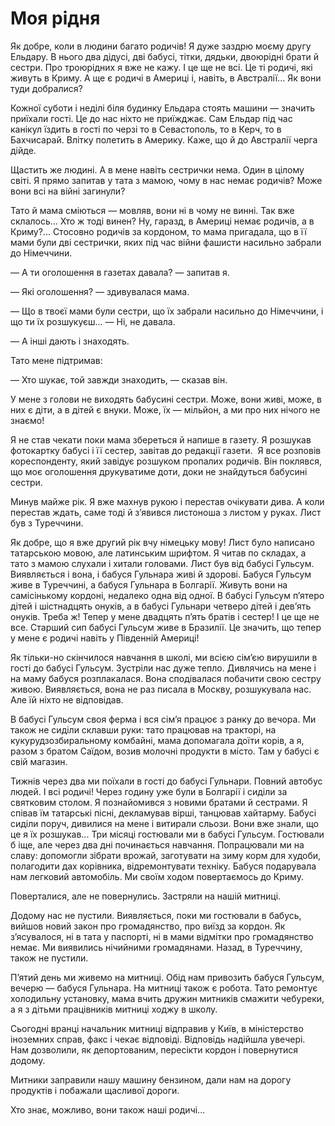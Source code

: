 # Моя рідня

Як добре, коли в людини багато родичів!
Я дуже заздрю моєму другу Ельдару.
В нього два дідусі, дві бабусі, тітки, дядьки, двоюрідні брати й сестри.
Про троюрідних я вже не кажу.
І це ще не всі.
Це ті родичі, які живуть в Криму.
А ще є родичі в Америці і, навіть, в Австралії...
Як вони туди добралися?

Кожної суботи і неділі біля будинку Ельдара стоять машини — значить приїхали гості.
Це до нас ніхто не приїжджає.
Сам Ельдар під час канікул їздить в гості по черзі то в Севастополь, то в Керч, то в Бахчисарай.
Влітку полетить в Америку.
Каже, що й до Австралії черга дійде.

Щастить же людині.
А в мене навіть сестрички нема.
Один в цілому світі.
Я прямо запитав у тата з мамою, чому в нас немає родичів?
Може вони всі на війні загинули?

Тато й мама сміються — мовляв, вони ні в чому не винні.
Так вже склалось...
Хто ж тоді винен?
Ну, гаразд, в Америці немає родичів, а в Криму?...
Стосовно родичів за кордоном, то мама пригадала, що в її мами були дві сестрички, яких під час війни фашисти насильно забрали до Німеччини.

— А ти оголошення в газетах давала?
— запитав я.

— Які оголошення?
— здивувалася мама.

— Що в твоєї мами були сестри, що їх забрали насильно до Німеччини, і що ти їх розшукуєш...
— Ні, не давала.

— А інші дають і знаходять.

Тато мене підтримав:

— Хто шукає, той завжди знаходить, — сказав він.

У мене з голови не виходять бабусині сестри.
Може, вони живі, може, в них є діти, а в дітей є внуки.
Може, їх — мільйон, а ми про них нічого не знаємо!

Я не став чекати поки мама збереться й напише в газету.
Я розшукав фотокартку бабусі і її сестер, завітав до редакції газети. 
Я все розповів кореспонденту, який завідує розшуком пропалих родичів.
Він поклявся, що моє оголошення друкуватиме доти, доки не знайдуться бабусині сестри.

Минув майже рік.
Я вже махнув рукою і перестав очікувати дива.
А коли перестав ждать, саме тоді й з’явився листоноша з листом у руках.
Лист був з Туреччини.

Як добре, що я вже другий рік вчу німецьку мову!
Лист було написано татарською мовою, але латинським шрифтом.
Я читав по складах, а тато з мамою слухали і хитали головами.
Лист був від бабусі Гульсум.
Виявляється і вона, і бабуся Гульнара живі й здорові.
Бабуся Гульсум живе в Туреччині, а бабуся Гульнара в Болгарії.
Живуть вони на самісінькому кордоні, недалеко одна від одної.
В бабусі Гульсум п’ятеро дітей і шістнадцять онуків, а в бабусі Гульнари четверо дітей і дев’ять онуків.
Треба ж!
Тепер у мене двадцять п’ять братів і сестер!
І це ще не все.
Старший сип бабусі Гульсум живе в Бразилії.
Це значить, що тепер у мене є родичі навіть у Південній Америці!

Як тільки-но скінчилося навчання в школі, ми всією сім’єю вирушили в гості до бабусі Гульсум.
Зустріли нас дуже тепло.
Дивлячись на мене і на маму бабуся розплакалася.
Вона сподівалася побачити свою сестру живою.
Виявляється, вона не раз писала в Москву, розшукувала нас.
Але їй ніхто не відповідав.

В бабусі Гульсум своя ферма і вся сім’я працює з ранку до вечора.
Ми також не сиділи склавши руки: тато працював на тракторі, на кукурудзозбиральному комбайні, мама допомагала доїти корів, а я, разом з братом Саїдом, возив молочні продукти в місто.
Там у бабусі є свій магазин.

Тижнів через два ми поїхали в гості до бабусі Гульнари.
Повний автобус людей.
І всі родичі!
Через годину уже були в Болгарії і сиділи за святковим столом.
Я познайомився з новими братами й сестрами.
Я співав їм татарські пісні, декламував вірші, танцював хайтарму.
Бабусі сиділи поруч, дивилися на мене і витирали сльози.
Вони вже знали, що це я їх розшукав...
Три місяці гостювали ми в бабусі Гульсум.
Гостювали б іще, але через два дні починається навчання.
Попрацювали ми на славу: допомогли зібрати врожай, заготувати на зиму корм для худоби, полагодити дах корівника, відремонтувати техніку.
Бабуся подарувала нам легковий автомобіль.
Ми своїм ходом повертаємось до Криму.

Поверталися, але не повернулись.
Застряли на нашій митниці.

Додому нас не пустили.
Виявляється, поки ми гостювали в бабусь, вийшов новий закон про громадянство, про виїзд за кордон.
Як з’ясувалося, ні в тата у паспорті, ні в мами відмітки про громадянство немає.
Ми виявились нічийними громадянами.
Назад, в Туреччину, також не пустили.

П’ятий день ми живемо на митниці.
Обід нам привозить бабуся Гульсум, вечерю — бабуся Гульнара.
На митниці також є робота.
Тато ремонтує холодильну установку, мама вчить дружин митників смажити чебуреки, а я з дітьми працівників митниці ходжу в школу.

Сьогодні вранці начальник митниці відправив у Київ, в міністерство іноземних справ, факс і чекає відповіді.
Відповідь надійшла увечері.
Нам дозволили, як депортованим, пересікти кордон і повернутися додому.

Митники заправили нашу машину бензином, дали нам на дорогу продуктів і побажали щасливої дороги.

Хто знає, можливо, вони також наші родичі...
